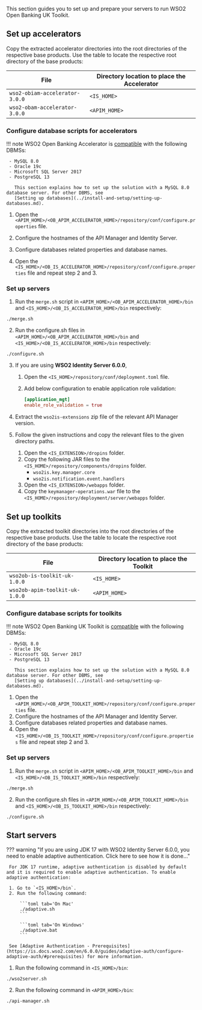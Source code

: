 This section guides you to set up and prepare your servers to run WSO2 Open Banking UK Toolkit.

## Set up accelerators 
Copy the extracted accelerator directories into the root directories of the respective base products. Use the table to 
locate the respective root directory of the base products:

| File | Directory location to place the Accelerator |
|---------|---------    |
|`wso2-obiam-accelerator-3.0.0`|`<IS_HOME>`|
|`wso2-obam-accelerator-3.0.0`|`<APIM_HOME>`|

### Configure database scripts for accelerators

!!! note 
    WSO2 Open Banking Accelerator is [compatible](../install-and-setup/prerequisites.md#compatibility) with the following DBMSs:
    
     - MySQL 8.0
     - Oracle 19c
     - Microsoft SQL Server 2017
     - PostgreSQL 13
     
       This section explains how to set up the solution with a MySQL 8.0 database server. For other DBMS, see 
       [Setting up databases](../install-and-setup/setting-up-databases.md).

1. Open the `<APIM_HOME>/<OB_APIM_ACCELERATOR_HOME>/repository/conf/configure.properties` file.

2. Configure the hostnames of the API Manager and Identity Server.

3. Configure databases related properties and database names.

4. Open the `<IS_HOME>/<OB_IS_ACCELERATOR_HOME>/repository/conf/configure.properties` file and repeat step 2 and 3.
     
### Set up servers 
1. Run the `merge.sh` script in `<APIM_HOME>/<OB_APIM_ACCELERATOR_HOME>/bin` and 
`<IS_HOME>/<OB_IS_ACCELERATOR_HOME>/bin` respectively:
```
./merge.sh
```

2. Run the configure.sh files in `<APIM_HOME>/<OB_APIM_ACCELERATOR_HOME>/bin` and 
`<IS_HOME>/<OB_IS_ACCELERATOR_HOME>/bin` respectively:
```
./configure.sh
```

3. If you are using **WSO2 Identity Server 6.0.0**,

    1. Open the `<IS_HOME>/repository/conf/deployment.toml` file.
    2. Add below configuration to enable application role validation:
   
        ```toml
        [application_mgt]
        enable_role_validation = true
        ```
       
4. Extract the `wso2is-extensions` zip file of the relevant API Manager version.

5. Follow the given instructions and copy the relevant files to the given directory paths.

    1. Open the `<IS_EXTENSION>/dropins` folder.
    2. Copy the following JAR files to the `<IS_HOME>/repository/components/dropins` folder.
        - `wso2is.key.manager.core`
        - `wso2is.notification.event.handlers`
    3. Open the `<IS_EXTENSION>/webapps` folder.
    4. Copy the `keymanager-operations.war` file to the `<IS_HOME>/repository/deployment/server/webapps` folder.

## Set up toolkits

Copy the extracted toolkit directories into the root directories of the respective base products. Use the table to 
locate the respective root directory of the base products:

| File | Directory location to place the Toolkit |
|---------|---------    |
|`wso2ob-is-toolkit-uk-1.0.0`|`<IS_HOME>`|
|`wso2ob-apim-toolkit-uk-1.0.0`|`<APIM_HOME>`|

### Configure database scripts for toolkits

!!! note 
    WSO2 Open Banking UK Toolkit is [compatible](../install-and-setup/prerequisites.md#compatibility) with the following DBMSs:
    
     - MySQL 8.0
     - Oracle 19c
     - Microsoft SQL Server 2017
     - PostgreSQL 13
     
       This section explains how to set up the solution with a MySQL 8.0 database server. For other DBMS, see 
       [Setting up databases](../install-and-setup/setting-up-databases.md).

1. Open the `<APIM_HOME>/<OB_APIM_TOOLKIT_HOME>/repository/conf/configure.properties` file.
2. Configure the hostnames of the API Manager and Identity Server.
3. Configure databases related properties and database names.
4. Open the <`IS_HOME>/<OB_IS_TOOLKIT_HOME>/repository/conf/configure.properties` file and repeat step 2 and 3.

### Set up servers 

1. Run the `merge.sh` script in `<APIM_HOME>/<OB_APIM_TOOLKIT_HOME>/bin` and 
`<IS_HOME>/<OB_IS_TOOLKIT_HOME>/bin` respectively:
```
./merge.sh
```

2. Run the configure.sh files in `<APIM_HOME>/<OB_APIM_TOOLKIT_HOME>/bin` and 
`<IS_HOME>/<OB_IS_TOOLKIT_HOME>/bin` respectively:
```
./configure.sh
```
## Start servers

??? warning "If you are using JDK 17 with WSO2 Identity Server 6.0.0, you need to enable adaptive authentication. Click here to see how it is done..."

     For JDK 17 runtime, adaptive authentication is disabled by default and it is required to enable adaptive authentication. To enable adaptive authentication: 

     1. Go to `<IS_HOME>/bin`. 
     2. Run the following command:

         ```toml tab='On Mac'
         ./adaptive.sh
         ```

         ```toml tab='On Windows'
         ./adaptive.bat
         ```

     See [Adaptive Authentication - Prerequisites](https://is.docs.wso2.com/en/6.0.0/guides/adaptive-auth/configure-adaptive-auth/#prerequisites) for more information.

1. Run the following command in `<IS_HOME>/bin`:
```
./wso2server.sh
```
2. Run the following command in `<APIM_HOME>/bin`:
```
./api-manager.sh
```

